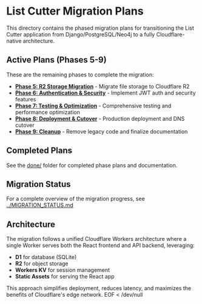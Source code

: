 # List Cutter Migration Plans

This directory contains the phased migration plans for transitioning the List Cutter application from Django/PostgreSQL/Neo4j to a fully Cloudflare-native architecture.

## Active Plans (Phases 5-9)

These are the remaining phases to complete the migration:

- **[Phase 5: R2 Storage Migration](phase-5-r2-migration.md)** - Migrate file storage to Cloudflare R2
- **[Phase 6: Authentication & Security](phase-6-auth-security.md)** - Implement JWT auth and security features
- **[Phase 7: Testing & Optimization](phase-7-testing-optimization.md)** - Comprehensive testing and performance optimization
- **[Phase 8: Deployment & Cutover](phase-8-deployment-cutover.md)** - Production deployment and DNS cutover
- **[Phase 9: Cleanup](phase-9-cleanup.md)** - Remove legacy code and finalize documentation

## Completed Plans

See the [done/](done/) folder for completed phase plans and documentation.

## Migration Status

For a complete overview of the migration progress, see [../MIGRATION_STATUS.md](../MIGRATION_STATUS.md)

## Architecture

The migration follows a unified Cloudflare Workers architecture where a single Worker serves both the React frontend and API backend, leveraging:
- **D1** for database (SQLite)
- **R2** for object storage
- **Workers KV** for session management
- **Static Assets** for serving the React app

This approach simplifies deployment, reduces latency, and maximizes the benefits of Cloudflare's edge network.
EOF < /dev/null